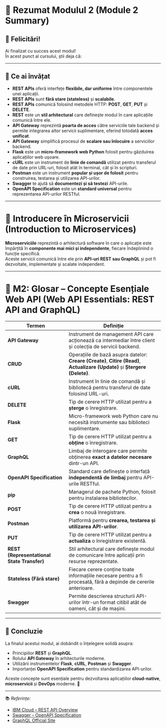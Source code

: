 # 🧭 Rezumat Modulul 2 (Module 2 Summary)

## 🎉 Felicitări!

Ai finalizat cu succes acest modul!  
În acest punct al cursului, știi deja că:

---

## 🧠 Ce ai învățat

- **REST APIs** oferă interfețe **flexibile, dar uniforme** între componentele unei aplicații.  
- **REST APIs** sunt **fără stare (stateless)** și **scalabile**.  
- **REST APIs** comunică folosind metodele HTTP: **POST**, **GET**, **PUT** și **DELETE**.  
- **REST** este un **stil arhitectural** care definește modul în care aplicațiile comunică între ele.  
- **API Gateway** reprezintă **poarta de acces** către serviciile tale backend și permite integrarea altor servicii suplimentare, oferind totodată **acces unificat**.  
- **API Gateway** simplifică procesul de **scalare sau înlocuire** a serviciilor backend.  
- **Flask** este un **micro-framework web Python** folosit pentru găzduirea aplicațiilor web ușoare.  
- **cURL** este un instrument de **linie de comandă** utilizat pentru transferul de date prin URL-uri, folosit atât în terminal, cât și în scripturi.  
- **Postman** este un instrument **popular și ușor de folosit** pentru construirea, testarea și utilizarea API-urilor.  
- **Swagger** te ajută să **documentezi și să testezi** API-urile.  
- **OpenAPI Specification** este un **standard universal** pentru reprezentarea API-urilor RESTful.  

---

# 🧩 Introducere în Microservicii (Introduction to Microservices)

**Microserviciile** reprezintă o arhitectură software în care o aplicație este împărțită în **componente mai mici și independente**, fiecare îndeplinind o funcție specifică.  
Aceste servicii comunică între ele prin **API-uri REST sau GraphQL** și pot fi dezvoltate, implementate și scalate independent.

---

# 📘 M2: Glosar – Concepte Esențiale Web API (Web API Essentials: REST API and GraphQL)

| Termen | Definiție |
|--------|------------|
| **API Gateway** | Instrument de management API care acționează ca intermediar între client și colecția de servicii backend. |
| **CRUD** | Operațiile de bază asupra datelor: **Creare (Create)**, **Citire (Read)**, **Actualizare (Update)** și **Ștergere (Delete)**. |
| **cURL** | Instrument în linie de comandă și bibliotecă pentru transferul de date folosind URL-uri. |
| **DELETE** | Tip de cerere HTTP utilizat pentru a **șterge** o înregistrare. |
| **Flask** | Micro-framework web Python care nu necesită instrumente sau biblioteci suplimentare. |
| **GET** | Tip de cerere HTTP utilizat pentru a **obține** o înregistrare. |
| **GraphQL** | Limbaj de interogare care permite obținerea **exact a datelor necesare** dintr-un API. |
| **OpenAPI Specification** | Standard care definește o interfață **independentă de limbaj** pentru API-urile RESTful. |
| **pip** | Managerul de pachete Python, folosit pentru instalarea bibliotecilor. |
| **POST** | Tip de cerere HTTP utilizat pentru a **crea** o nouă înregistrare. |
| **Postman** | Platformă pentru **crearea, testarea și utilizarea API-urilor**. |
| **PUT** | Tip de cerere HTTP utilizat pentru a **actualiza** o înregistrare existentă. |
| **REST (Representational State Transfer)** | Stil arhitectural care definește modul de comunicare între aplicații prin resurse reprezentate. |
| **Stateless (Fără stare)** | Fiecare cerere conține toate informațiile necesare pentru a fi procesată, fără a depinde de cererile anterioare. |
| **Swagger** | Permite descrierea structurii API-urilor într-un format citibil atât de oameni, cât și de mașini. |

---

## 🏁 Concluzie

La finalul acestui modul, ai dobândit o înțelegere solidă asupra:

- Principiilor **REST** și **GraphQL**.  
- Rolului **API Gateway** în arhitecturile moderne.  
- Utilizării instrumentelor **Flask**, **cURL**, **Postman** și **Swagger**.  
- Importanței **OpenAPI Specification** pentru standardizarea API-urilor.  

Aceste concepte sunt esențiale pentru dezvoltarea aplicațiilor **cloud-native**, **microservicii** și **DevOps** moderne. 🚀

---

📚 *Referințe:*  
- [IBM Cloud – REST API Overview](https://www.ibm.com/cloud/learn/rest-apis)  
- [Swagger – OpenAPI Specification](https://swagger.io/specification/)  
- [GraphQL Official Site](https://graphql.org/)
